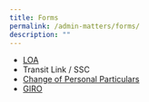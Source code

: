 ```yaml
---
title: Forms
permalink: /admin-matters/forms/
description: ""
---
```

* [LOA](https://go.gov.sg/sgps-loa)
* Transit Link / SSC
* [Change of Personal Particulars](https://pg.moe.edu.sg/forms/sdf)
* [GIRO](https://www.moe.gov.sg/financial-matters/fees/egiro)